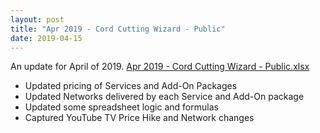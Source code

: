 ```yaml
---
layout: post
title: "Apr 2019 - Cord Cutting Wizard - Public"
date: 2019-04-15
---
```

<p>An update for April of 2019. <a href="/Apr 2019 - Cord Cutting Wizard - Public.xlsx">Apr 2019 - Cord Cutting Wizard - Public.xlsx</a>
  <p>
    <ul>
      <li>Updated pricing of Services and Add-On Packages
      <li>Updated Networks delivered by each Service and Add-On package
      <li>Updated some spreadsheet logic and formulas
      <li>Captured YouTube TV Price Hike and Network changes
    </ul>
